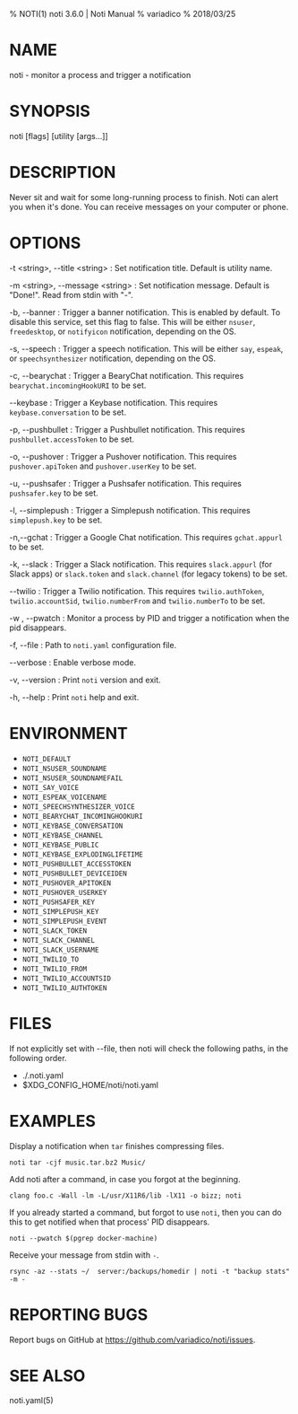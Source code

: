 % NOTI(1) noti 3.6.0 | Noti Manual
% variadico
% 2018/03/25

#  NAME

noti - monitor a process and trigger a notification

# SYNOPSIS

noti [flags] [utility [args...]]

# DESCRIPTION

Never sit and wait for some long-running process to finish. Noti can alert you
when it's done. You can receive messages on your computer or phone.

# OPTIONS

-t \<string\>, \--title \<string\>
: Set notification title. Default is utility name.

-m \<string\>, \--message \<string\>
: Set notification message. Default is "Done!". Read from stdin with "-".

-b, \--banner
: Trigger a banner notification. This is enabled by default. To disable this
  service, set this flag to false. This will be either `nsuser`, `freedesktop`,
  or `notifyicon` notification, depending on the OS.

-s, \--speech
: Trigger a speech notification. This will be either `say`, `espeak`, or
  `speechsynthesizer` notification, depending on the OS.

-c, \--bearychat
: Trigger a BearyChat notification. This requires `bearychat.incomingHookURI` to
  be set.

--keybase
: Trigger a Keybase notification. This requires `keybase.conversation` to
  be set.

-p, \--pushbullet
: Trigger a Pushbullet notification. This requires `pushbullet.accessToken` to
  be set.

-o, \--pushover
: Trigger a Pushover notification. This requires `pushover.apiToken` and
  `pushover.userKey` to be set.

-u, \--pushsafer
: Trigger a Pushsafer notification. This requires `pushsafer.key` to be set.

-l, \--simplepush
: Trigger a Simplepush notification. This requires `simplepush.key` to be set.

-n,\--gchat
: Trigger a Google Chat notification. This requires `gchat.appurl` to be set.

-k, \--slack
: Trigger a Slack notification. This requires `slack.appurl` (for Slack apps)
  or `slack.token` and `slack.channel` (for legacy tokens) to be set.

--twilio
: Trigger a Twilio notification. This requires `twilio.authToken`, `twilio.accountSid`, `twilio.numberFrom` and `twilio.numberTo` to be set.

-w <pid>, \--pwatch <pid>
: Monitor a process by PID and trigger a notification when the pid disappears.

-f, \--file
: Path to `noti.yaml` configuration file.

\--verbose
: Enable verbose mode.

-v, \--version
: Print `noti` version and exit.

-h, \--help
: Print `noti` help and exit.

# ENVIRONMENT

* `NOTI_DEFAULT`
* `NOTI_NSUSER_SOUNDNAME`
* `NOTI_NSUSER_SOUNDNAMEFAIL`
* `NOTI_SAY_VOICE`
* `NOTI_ESPEAK_VOICENAME`
* `NOTI_SPEECHSYNTHESIZER_VOICE`
* `NOTI_BEARYCHAT_INCOMINGHOOKURI`
* `NOTI_KEYBASE_CONVERSATION`
* `NOTI_KEYBASE_CHANNEL`
* `NOTI_KEYBASE_PUBLIC`
* `NOTI_KEYBASE_EXPLODINGLIFETIME`
* `NOTI_PUSHBULLET_ACCESSTOKEN`
* `NOTI_PUSHBULLET_DEVICEIDEN`
* `NOTI_PUSHOVER_APITOKEN`
* `NOTI_PUSHOVER_USERKEY`
* `NOTI_PUSHSAFER_KEY`
* `NOTI_SIMPLEPUSH_KEY`
* `NOTI_SIMPLEPUSH_EVENT`
* `NOTI_SLACK_TOKEN`
* `NOTI_SLACK_CHANNEL`
* `NOTI_SLACK_USERNAME`
* `NOTI_TWILIO_TO`
* `NOTI_TWILIO_FROM`
* `NOTI_TWILIO_ACCOUNTSID`
* `NOTI_TWILIO_AUTHTOKEN`


# FILES

If not explicitly set with \--file, then noti will check the following paths,
in the following order.

* ./.noti.yaml
* $XDG_CONFIG_HOME/noti/noti.yaml

# EXAMPLES

Display a notification when `tar` finishes compressing files.

    noti tar -cjf music.tar.bz2 Music/

Add noti after a command, in case you forgot at the beginning.

    clang foo.c -Wall -lm -L/usr/X11R6/lib -lX11 -o bizz; noti

If you already started a command, but forgot to use `noti`, then you can do
this to get notified when that process' PID disappears.

    noti --pwatch $(pgrep docker-machine)

Receive your message from stdin with `-`.

    rsync -az --stats ~/  server:/backups/homedir | noti -t "backup stats" -m -

# REPORTING BUGS

Report bugs on GitHub at https://github.com/variadico/noti/issues.

# SEE ALSO

noti.yaml(5)
